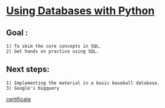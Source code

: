 # [Using Databases with Python](https://www.coursera.org/learn/python-databases/home/welcome)


## Goal : 
    1) To skim the core concepts in SQL. 
    2) Get hands on practice using SQL.
    
## Next steps:
    1) Implementing the material in a basic baseball database. 
    3) Google's bigquery


[certificate](https://www.coursera.org/account/accomplishments/certificate/NQAW7XLLJUKP)
